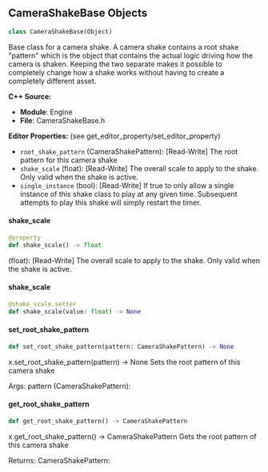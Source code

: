 ## CameraShakeBase Objects

```python
class CameraShakeBase(Object)
```

Base class for a camera shake. A camera shake contains a root shake "pattern" which is
the object that contains the actual logic driving how the camera is shaken. Keeping the two
separate makes it possible to completely change how a shake works without having to create
a completely different asset.

**C++ Source:**

- **Module**: Engine
- **File**: CameraShakeBase.h

**Editor Properties:** (see get_editor_property/set_editor_property)

- ``root_shake_pattern`` (CameraShakePattern):  [Read-Write] The root pattern for this camera shake
- ``shake_scale`` (float):  [Read-Write] The overall scale to apply to the shake. Only valid when the shake is active.
- ``single_instance`` (bool):  [Read-Write] If true to only allow a single instance of this shake class to play at any given time.
  Subsequent attempts to play this shake will simply restart the timer.

<a id="unreal.CameraShakeBase.shake_scale"></a>

#### shake_scale

```python
@property
def shake_scale() -> float
```

(float):  [Read-Write] The overall scale to apply to the shake. Only valid when the shake is active.

<a id="unreal.CameraShakeBase.shake_scale"></a>

#### shake_scale

```python
@shake_scale.setter
def shake_scale(value: float) -> None
```

<a id="unreal.CameraShakeBase.set_root_shake_pattern"></a>

#### set_root_shake_pattern

```python
def set_root_shake_pattern(pattern: CameraShakePattern) -> None
```

x.set_root_shake_pattern(pattern) -> None
Sets the root pattern of this camera shake

Args:
    pattern (CameraShakePattern):

<a id="unreal.CameraShakeBase.get_root_shake_pattern"></a>

#### get_root_shake_pattern

```python
def get_root_shake_pattern() -> CameraShakePattern
```

x.get_root_shake_pattern() -> CameraShakePattern
Gets the root pattern of this camera shake

Returns:
    CameraShakePattern:

<a id="unreal.CameraShakeSourceActor"></a>